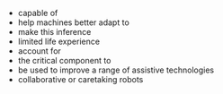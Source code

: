 * capable of
* help machines better adapt to 
* make this inference
* limited life experience
* account for
* the critical component to 
* be used to improve a range of assistive technologies
* collaborative or caretaking robots
